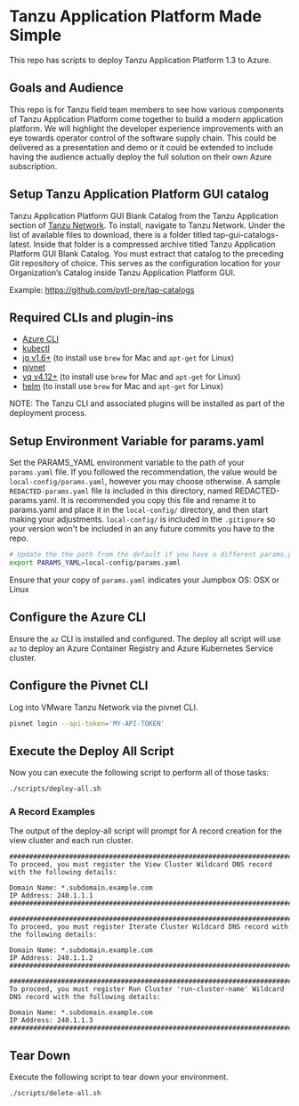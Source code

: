 # Tanzu Application Platform Made Simple

This repo has scripts to deploy Tanzu Application Platform 1.3 to Azure.

## Goals and Audience

This repo is for Tanzu field team members to see how various components of Tanzu Application Platform come together to build a modern application platform. We will highlight the developer experience improvements with an eye towards operator control of the software supply chain. This could be delivered as a presentation and demo or it could be extended to include having the audience actually deploy the full solution on their own Azure subscription.

## Setup Tanzu Application Platform GUI catalog

Tanzu Application Platform GUI Blank Catalog from the Tanzu Application section of [Tanzu Network](https://network.tanzu.vmware.com/products/tanzu-application-platform/).
To install, navigate to Tanzu Network. Under the list of available files to download, there is a folder titled tap-gui-catalogs-latest. Inside that folder is a compressed archive titled Tanzu Application Platform GUI Blank Catalog. You must extract that catalog to the preceding Git repository of choice. This serves as the configuration location for your Organization’s Catalog inside Tanzu Application Platform GUI.

Example: https://github.com/pvtl-pre/tap-catalogs

## Required CLIs and plugin-ins

- [Azure CLI](https://docs.microsoft.com/en-us/cli/azure/install-azure-cli)
- [kubectl](https://kubernetes.io/docs/tasks/tools/)
- [jq v1.6+](https://github.com/stedolan/jq) (to install use `brew` for Mac and `apt-get` for Linux)
- [pivnet](https://github.com/pivotal-cf/pivnet-cli)
- [yq v4.12+](https://github.com/mikefarah/yq) (to install use `brew` for Mac and `apt-get` for Linux)
- [helm](https://helm.sh/docs/intro/install/) (to install use `brew` for Mac and `apt-get` for Linux)

NOTE: The Tanzu CLI and associated plugins will be installed as part of the deployment process.

## Setup Environment Variable for params.yaml

Set the PARAMS_YAML environment variable to the path of your `params.yaml` file. If you followed the recommendation, the value would be `local-config/params.yaml`, however you may choose otherwise. A sample `REDACTED-params.yaml` file is included in this directory, named REDACTED-params.yaml. It is recommended you copy this file and rename it to params.yaml and place it in the `local-config/` directory, and then start making your adjustments. `local-config/` is included in the `.gitignore` so your version won't be included in an any future commits you have to the repo.

```bash
# Update the the path from the default if you have a different params.yaml file name or location.
export PARAMS_YAML=local-config/params.yaml
```

Ensure that your copy of `params.yaml` indicates your Jumpbox OS: OSX or Linux

## Configure the Azure CLI

Ensure the `az` CLI is installed and configured. The deploy all script will use `az` to deploy an Azure Container Registry and Azure Kubernetes Service cluster.

## Configure the Pivnet CLI

Log into VMware Tanzu Network via the pivnet CLI.

```bash
pivnet login --api-token='MY-API-TOKEN'
```

## Execute the Deploy All Script

Now you can execute the following script to perform all of those tasks:

```bash
./scripts/deploy-all.sh
```

### A Record Examples

The output of the deploy-all script will prompt for A record creation for the view cluster and each run cluster.

```shell
##############################################################################
To proceed, you must register the View Cluster Wildcard DNS record with the following details:

Domain Name: *.subdomain.example.com
IP Address: 240.1.1.1
##############################################################################

##############################################################################
To proceed, you must register Iterate Cluster Wildcard DNS record with the following details:

Domain Name: *.subdomain.example.com
IP Address: 240.1.1.2
##############################################################################

##############################################################################
To proceed, you must register Run Cluster 'run-cluster-name' Wildcard DNS record with the following details:

Domain Name: *.subdomain.example.com
IP Address: 240.1.1.3
##############################################################################
```

## Tear Down

Execute the following script to tear down your environment.

```bash
./scripts/delete-all.sh
```